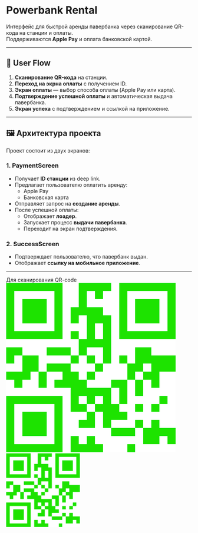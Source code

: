 # Powerbank Rental

Интерфейс для быстрой аренды павербанка через сканирование QR-кода на станции и оплаты.  
Поддерживаются **Apple Pay** и оплата банковской картой.

---

## 📖 User Flow

1. **Сканирование QR-кода** на станции.  
2. **Переход на экрна оплаты** с получением ID.  
3. **Экран оплаты** — выбор способа оплаты (Apple Pay или карта).  
4. **Подтверждение успешной оплаты** и автоматическая выдача павербанка.  
5. **Экран успеха** с подтверждением и ссылкой на приложение.

---

## 🖼 Архитектура проекта

Проект состоит из двух экранов:

### 1. PaymentScreen
- Получает **ID станции** из deep link.
- Предлагает пользователю оплатить аренду:
  - Apple Pay
  - Банковская карта
- Отправляет запрос на **создание аренды**.
- После успешной оплаты:
  - Отображает **лоадер**.
  - Запускает процесс **выдачи павербанка**.
  - Переходит на экран подтверждения.

### 2. SuccessScreen
- Подтверждает пользователю, что павербанк выдан.
- Отображает **ссылку на мобильное приложение**.

---
Для сканирования QR-code
![](https://raw.githubusercontent.com/nsvetlakov/recharge_city/refs/heads/main/qr-code.png)
<img src="https://raw.githubusercontent.com/nsvetlakov/recharge_city/refs/heads/main/qr-code.png" height="200" width="200"/>

